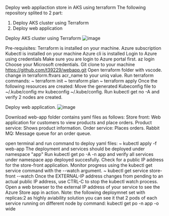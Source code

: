 Deploy web appliaction store in AKS using terraform
The following repository splited to 2 part:
1. Deploy AKS cluster using Terraform
2. Deploy web application

Deploy AKS cluster using Terraform
![image](https://github.com/user-attachments/assets/0cb6571f-6b6d-4a78-b9a3-50306a23e5e4)


Pre-requisites:
Terraform is installed on your machine.
Azure subscription
Kubectl is installed on your machine
Azure cli is installed
Login to Azure using credentials
Make sure you are login to Azure portal first.
az login
Choose your Microsoft credentials.
Git clone to your machine https://github.com/t39229/webapp.git 
Open terraform folder with vscode.
change in terraform.ftvars acr_name to your uniq value.
Run terraform commands:
~ terraform init
~ terraform plan
~ terraform apply
Once the following resources are created:
Move the generated Kubeconfig file to ~/.kube/config
mv kubeconfig ~/.kube/config.
Run kubectl get no -A and verify 2 nodes are created.

Deploy web application.
![image](https://github.com/user-attachments/assets/3493f37d-1ab9-45e1-8f5f-51b57c2a3ed6)

Download web-app folder contains yaml files as follows:
Store front: Web application for customers to view products and place orders.
Product service: Shows product information.
Order service: Places orders.
Rabbit MQ: Message queue for an order queue.

open terminal and run command to deploy yaml files:
~ kubectl apply -f web-app
The deployment and services should be deployed under namespace "app"
Run kubectl get po -A -n app and verify all services under namespace app deployed succesfully.
Check for a public IP address for the store-front application. Monitor progress using the kubectl get service command with the --watch argument.
~ kubectl get service store-front --watch
Once the EXTERNAL-IP address changes from pending to an actual public IP address, use CTRL-C to stop the kubectl watch process.
Open a web browser to the external IP address of your service to see the Azure Store app in action.
Note: the following deploymnet set with replicas:2 as highly aviability solution
you can see it that 2 pods of each service running on different node by command:  kubectl get po -n app -o wide
